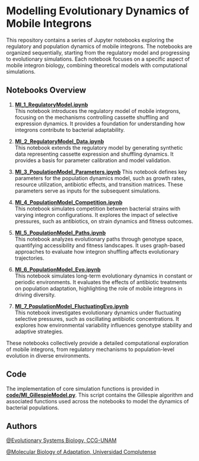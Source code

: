 # Modelling Evolutionary Dynamics of Mobile Integrons

This repository contains a series of Jupyter notebooks exploring the regulatory and population dynamics of mobile integrons. The notebooks are organized sequentially, starting from the regulatory model and progressing to evolutionary simulations. Each notebook focuses on a specific aspect of mobile integron biology, combining theoretical models with computational simulations.

## Notebooks Overview

1. [**MI_1_RegulatoryModel.ipynb**](MI_1_RegulatoryModel.ipynb)  
   This notebook introduces the regulatory model of mobile integrons, focusing on the mechanisms controlling cassette shuffling and expression dynamics. It provides a foundation for understanding how integrons contribute to bacterial adaptability.

2. [**MI_2_RegulatoryModel_Data.ipynb**](MI_2_RegulatoryModel_Data.ipynb)  
   This notebook extends the regulatory model by generating synthetic data representing cassette expression and shuffling dynamics. It provides a basis for parameter calibration and model validation.

3. [**MI_3_PopulationModel_Parameters.ipynb**](MI_3_PopulationModel_Parameters.ipynb)
   This notebook defines key parameters for the population dynamics model, such as growth rates, resource utilization, antibiotic effects, and transition matrices. These parameters serve as inputs for the subsequent simulations.

4. [**MI_4_PopulationModel_Competition.ipynb**](MI_4_PopulationModel_Competition.ipynb)  
   This notebook simulates competition between bacterial strains with varying integron configurations. It explores the impact of selective pressures, such as antibiotics, on strain dynamics and fitness outcomes.

5. [**MI_5_PopulationModel_Paths.ipynb**](MI_5_PopulationModel_Paths.ipynb)  
   This notebook analyzes evolutionary paths through genotype space, quantifying accessibility and fitness landscapes. It uses graph-based approaches to evaluate how integron shuffling affects evolutionary trajectories.

6. [**MI_6_PopulationModel_Evo.ipynb**](MI_6_PopulationModel_Evo.ipynb)  
   This notebook simulates long-term evolutionary dynamics in constant or periodic environments. It evaluates the effects of antibiotic treatments on population adaptation, highlighting the role of mobile integrons in driving diversity.

7. [**MI_7_PopulationModel_FluctuatingEvo.ipynb**](MI_7_PopulationModel_FluctuatingEvo.ipynb)  
   This notebook investigates evolutionary dynamics under fluctuating selective pressures, such as oscillating antibiotic concentrations. It explores how environmental variability influences genotype stability and adaptive strategies.

These notebooks collectively provide a detailed computational exploration of mobile integrons, from regulatory mechanisms to population-level evolution in diverse environments.

## Code

The implementation of core simulation functions is provided in [**code/MI_GillespieModel.py**](code/MI_GillespieModel.py). This script contains the Gillespie algorithm and associated functions used across the notebooks to model the dynamics of bacterial populations.

## Authors

[@Evolutionary Systems Biology, CCG-UNAM](http://www.penamiller.com/) 

[@Molecular Biology of Adaptation, Universidad Complutense](https://ucm.es/mbalab)


